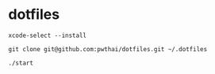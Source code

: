 # dotfiles

`xcode-select --install`

`git clone git@github.com:pwthai/dotfiles.git ~/.dotfiles`

`./start`

